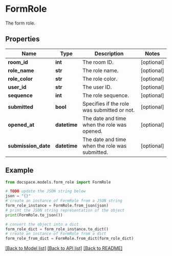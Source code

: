 # FormRole

The form role.

## Properties

Name | Type | Description | Notes
------------ | ------------- | ------------- | -------------
**room_id** | **int** | The room ID. | [optional] 
**role_name** | **str** | The role name. | [optional] 
**role_color** | **str** | The role color. | [optional] 
**user_id** | **str** | The user ID. | [optional] 
**sequence** | **int** | The role sequence. | [optional] 
**submitted** | **bool** | Specifies if the role was submitted or not. | [optional] 
**opened_at** | **datetime** | The date and time when the role was opened. | [optional] 
**submission_date** | **datetime** | The date and time when the role was submitted. | [optional] 

## Example

```python
from docspace.models.form_role import FormRole

# TODO update the JSON string below
json = "{}"
# create an instance of FormRole from a JSON string
form_role_instance = FormRole.from_json(json)
# print the JSON string representation of the object
print(FormRole.to_json())

# convert the object into a dict
form_role_dict = form_role_instance.to_dict()
# create an instance of FormRole from a dict
form_role_from_dict = FormRole.from_dict(form_role_dict)
```
[[Back to Model list]](../README.md#documentation-for-models) [[Back to API list]](../README.md#documentation-for-api-endpoints) [[Back to README]](../README.md)


